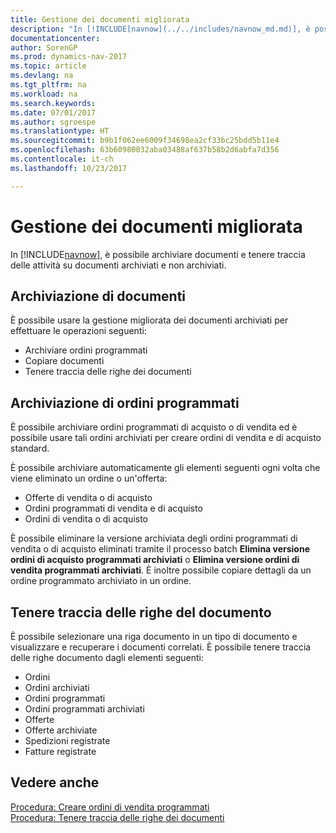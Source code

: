 ```yaml
---
title: Gestione dei documenti migliorata
description: "In [!INCLUDE[navnow](../../includes/navnow_md.md)], è possibile archiviare documenti e tenere traccia delle attività su documenti archiviati e non archiviati."
documentationcenter: 
author: SorenGP
ms.prod: dynamics-nav-2017
ms.topic: article
ms.devlang: na
ms.tgt_pltfrm: na
ms.workload: na
ms.search.keywords: 
ms.date: 07/01/2017
ms.author: sgroespe
ms.translationtype: HT
ms.sourcegitcommit: b9b1f062ee6009f34698ea2cf33bc25bdd5b11e4
ms.openlocfilehash: 63b60980032aba03488af637b58b2d6abfa7d356
ms.contentlocale: it-ch
ms.lasthandoff: 10/23/2017

---
```

# <a name="enhanced-document-management"></a>Gestione dei documenti migliorata
In [!INCLUDE[navnow](../../includes/navnow_md.md)], è possibile archiviare documenti e tenere traccia delle attività su documenti archiviati e non archiviati.  

## <a name="archiving-documents"></a>Archiviazione di documenti  
 È possibile usare la gestione migliorata dei documenti archiviati per effettuare le operazioni seguenti:  

- Archiviare ordini programmati  
- Copiare documenti  
- Tenere traccia delle righe dei documenti  

## <a name="archiving-blanket-orders"></a>Archiviazione di ordini programmati  
È possibile archiviare ordini programmati di acquisto o di vendita ed è possibile usare tali ordini archiviati per creare ordini di vendita e di acquisto standard.  

È possibile archiviare automaticamente gli elementi seguenti ogni volta che viene eliminato un ordine o un'offerta:  

- Offerte di vendita o di acquisto  
- Ordini programmati di vendita e di acquisto  
- Ordini di vendita o di acquisto  

È possibile eliminare la versione archiviata degli ordini programmati di vendita o di acquisto eliminati tramite il processo batch **Elimina versione ordini di acquisto programmati archiviati** o **Elimina versione ordini di vendita programmati archiviati**. È inoltre possibile copiare dettagli da un ordine programmato archiviato in un ordine.  

## <a name="tracking-document-lines"></a>Tenere traccia delle righe del documento  
È possibile selezionare una riga documento in un tipo di documento e visualizzare e recuperare i documenti correlati. È possibile tenere traccia delle righe documento dagli elementi seguenti:  

- Ordini  
- Ordini archiviati  
- Ordini programmati  
- Ordini programmati archiviati  
- Offerte  
- Offerte archiviate  
- Spedizioni registrate  
- Fatture registrate  

## <a name="see-also"></a>Vedere anche  
 [Procedura: Creare ordini di vendita programmati](../../sales-how-to-create-blanket-sales-orders.md)   
 [Procedura: Tenere traccia delle righe dei documenti](how-to-track-document-lines.md)   

